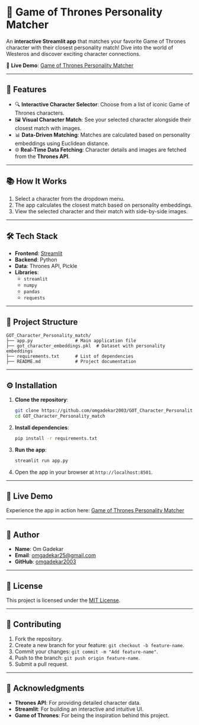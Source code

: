 # 🐉 Game of Thrones Personality Matcher  

An **interactive Streamlit app** that matches your favorite Game of Thrones character with their closest personality match! Dive into the world of Westeros and discover exciting character connections.  

🔗 **Live Demo**: [Game of Thrones Personality Matcher](https://got-ml-om.streamlit.app/)  

---

## 🚀 Features  

- 🔍 **Interactive Character Selector**: Choose from a list of iconic Game of Thrones characters.  
- 🖼 **Visual Character Match**: See your selected character alongside their closest match with images.  
- 📊 **Data-Driven Matching**: Matches are calculated based on personality embeddings using Euclidean distance.  
- 🌐 **Real-Time Data Fetching**: Character details and images are fetched from the **Thrones API**.  

---

## 📚 How It Works  

1. Select a character from the dropdown menu.  
2. The app calculates the closest match based on personality embeddings.  
3. View the selected character and their match with side-by-side images.  

---

## 🛠 Tech Stack  

- **Frontend**: [Streamlit](https://streamlit.io/)  
- **Backend**: Python  
- **Data**: Thrones API, Pickle  
- **Libraries**:  
  - `streamlit`  
  - `numpy`  
  - `pandas`  
  - `requests`  

---

## 📂 Project Structure  

```plaintext
GOT_Character_Personality_match/
├── app.py                # Main application file
├── got_character_embeddings.pkl  # Dataset with personality embeddings
├── requirements.txt      # List of dependencies
├── README.md             # Project documentation
```

---

## ⚙️ Installation  

1. **Clone the repository**:  
   ```bash
   git clone https://github.com/omgadekar2003/GOT_Character_Personality_match.git
   cd GOT_Character_Personality_match
   ```  

2. **Install dependencies**:  
   ```bash
   pip install -r requirements.txt
   ```  

3. **Run the app**:  
   ```bash
   streamlit run app.py
   ```  

4. Open the app in your browser at `http://localhost:8501`.  

---

## 🌟 Live Demo  

Experience the app in action here: [Game of Thrones Personality Matcher](https://got-ml-om.streamlit.app/)  

---

## 👤 Author  

- **Name**: Om Gadekar  
- **Email**: omgadekar25@gmail.com  
- **GitHub**: [omgadekar2003](https://github.com/omgadekar2003)  

---

## 📝 License  

This project is licensed under the [MIT License](https://opensource.org/licenses/MIT).  

---

## 🤝 Contributing  

1. Fork the repository.  
2. Create a new branch for your feature: `git checkout -b feature-name`.  
3. Commit your changes: `git commit -m "Add feature-name"`.  
4. Push to the branch: `git push origin feature-name`.  
5. Submit a pull request.  

---

## 🙌 Acknowledgments  

- **Thrones API**: For providing detailed character data.  
- **Streamlit**: For building an interactive and intuitive UI.  
- **Game of Thrones**: For being the inspiration behind this project.  

